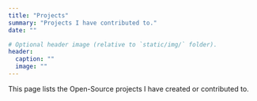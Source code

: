 ```yaml
---
title: "Projects"
summary: "Projects I have contributed to."
date: ""

# Optional header image (relative to `static/img/` folder).
header:
  caption: ""
  image: ""
---
```


This page lists the Open-Source projects I have created or contributed to.
